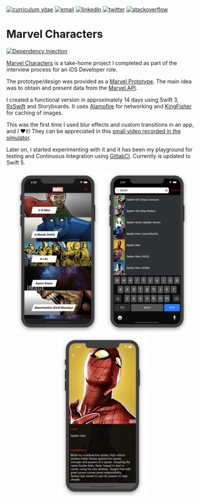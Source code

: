 [//]: # "Badges"

[![curriculum vitae][badge_downloadcv]][downloadCV]
[![email][badge_mailTo]][mailTo]
[![linkedIn][badge_linkedIn]][linkedIn]
[![twitter][badge_twiiter]][twiiter]
[![stackoverflow][badge_stackoverflow]][stackoverflow]


[//]: # "Projects"

# Marvel Characters

[![Dependency Injection][badge_carthage]][carthage]

[Marvel Characters](https://gitlab.com/hugoalonsoluis/marvel-characters) is a take-home project I completed as part of the interview process for an iOS Developer role. 

The prototype/design was provided as a [Marvel Prototype](https://marvelapp.com/279b309/screen/10499832). The main idea was to obtain and present data from the [Marvel API](https://developer.marvel.com).

I created a functional version in approximately 14 days using Swift 3, [RxSwift](https://github.com/ReactiveX/RxSwift) and Storyboards. It uses [Alamofire](https://github.com/Alamofire/Alamofire) for networking and [KingFisher](https://github.com/onevcat/Kingfisher) for caching of images.

This was the first time I used blur effects and custom transitions in an app, and I ❤️it! They can be appreciated in this [small video recorded in the simulator][marvelCharactersVideo].

Later on, I started experimenting with it and it has been my playground for testing and Continuous Integration using [GitlabCI](https://about.gitlab.com/product/continuous-integration/). Currently is updated to Swift 5.


<!-- Portfolio Gallery Grid -->
<p align="center">
<img src="images/marvel/marvel_characters_list.png" width="230">
<img src="images/marvel/marvel_characters_search.png" width="230">
<img src="images/marvel/marvel_characters_detail.png" width="230">
</p>

[//]: # " Images"

[marvelCharactersVideo]: ./images/marvel/marvel&#32;recording.mov

[//]: # "Badges"

[badge_carthage]: https://img.shields.io/badge/Dependency_Injection-Carthage-blue.svg?style=for-the-badge&logoColor=white
[badge_downloadCV]: https://img.shields.io/badge/Download_CV-black.svg?style=for-the-badge&logo=adobe&logoColor=white
[badge_mailTo]: https://img.shields.io/badge/Email-black.svg?style=for-the-badge&logo=minutemailer&logoColor=white
[badge_stackoverflow]: https://img.shields.io/badge/stackoverflow-black.svg?style=for-the-badge&logo=stackoverflow&logoColor=white
[badge_linkedIn]: https://img.shields.io/badge/linkedin-black.svg?style=for-the-badge&logo=linkedin&logoColor=white
[badge_twiiter]: https://img.shields.io/badge/twitter-black.svg?style=for-the-badge&logo=twitter&logoColor=white

[//]: # "Links"

[carthage]: https://github.com/Carthage/Carthage
[downloadCV]: /files/cv.pdf
[mailTo]: mailto:hugoalonsoluis@gmail.com
[stackoverflow]: https://stackoverflow.com/story/hugo-alonso-luis
[linkedIn]: https://www.linkedin.com/in/hugoalonsoluis/?locale=en_US
[twiiter]: https://twitter.com/hugoalonsoluis